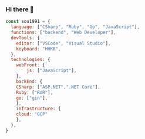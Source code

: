 ### Hi there 👋

```JavaScript
const sou1991 = {
  language: ["CSharp", "Ruby", "Go", "JavaScript"],
  functions: ["backend", "Web Developer"],
  devTools: {
    editor: ["VSCode", "Visual Studio"],
    keyboard: "HHKB",
  },
  technologies: {
    webFront: {
    	js: ["JavaScript"],
    },
    backEnd: {
	CSharp: ["ASP.NET",".NET Core"],
	Ruby: ["RoR"],
	go: ["gin"],
    },
    infrastructure: {
	cloud: "GCP"
    },
  },
}
```

<!--
**sou1991/sou1991** is a ✨ _special_ ✨ repository because its `README.md` (this file) appears on your GitHub profile.

Here are some ideas to get you started:

- 🔭 I’m currently working on ...
- 🌱 I’m currently learning ...
- 👯 I’m looking to collaborate on ...
- 🤔 I’m looking for help with ...
- 💬 Ask me about ...
- 📫 How to reach me: ...
- 😄 Pronouns: ...
- ⚡ Fun fact: ...
-->
